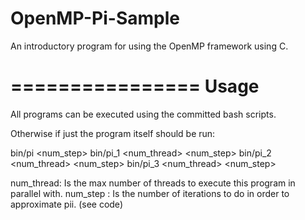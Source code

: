 OpenMP-Pi-Sample
================

An introductory program for using the OpenMP framework using C.


================
 Usage
================

All programs can be executed using the committed bash scripts. 


Otherwise if just the program itself should be run:

bin/pi <num_step>
bin/pi_1 <num_thread> <num_step>
bin/pi_2 <num_thread> <num_step>
bin/pi_3 <num_thread> <num_step>


num_thread: Is the max number of threads to execute this program in parallel with.
num_step  : Is the number of iterations to do in order to approximate pii. (see code)
